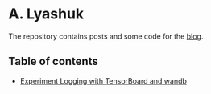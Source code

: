 # A. Lyashuk

The repository contains posts and some code for the [blog](https://lxdv.github.io/).

## Table of contents

- [Experiment Logging with TensorBoard and wandb](https://lxdv.github.io/tutorial/experiment-logging/)